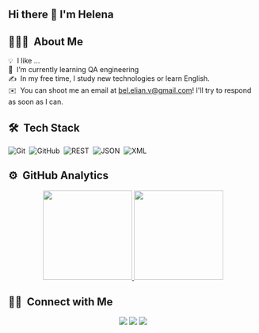 ## Hi there 👋 I'm Helena

<!--
**Belellian/Belellian** is a ✨ _special_ ✨ repository because its `README.md` (this file) appears on your GitHub profile.

Here are some ideas to get you started:

- 🔭 I’m currently working on ...
- 🌱 I’m currently learning ...
- 👯 I’m looking to collaborate on ...
- 🤔 I’m looking for help with ...
- 💬 Ask me about ...
- 📫 How to reach me: ...
- 😄 Pronouns: ...
- ⚡ Fun fact: ...
-->

## 👨🏻‍💻 &nbsp;About Me

💡 &nbsp;I like ...\
📱 &nbsp;I’m currently learning QA engineering\
✍️ &nbsp;In my free time, I study new technologies or learn English.\
✉️ &nbsp;You can shoot me an email at bel.elian.v@gmail.com! I'll try to respond as soon as I can.

## 🛠 &nbsp;Tech Stack

![Git](https://img.shields.io/badge/-Git-2E3440?style=flat&logo=Git)&nbsp;
![GitHub](https://img.shields.io/badge/-GitHub-2E3440?style=flat&logo=Github)&nbsp;
![REST](https://img.shields.io/badge/-REST-2E3440?style=flat&logo=REST)&nbsp;
![JSON](https://img.shields.io/badge/-JSON-2E3440?style=flat&logo=JSON)&nbsp;
![XML](https://img.shields.io/badge/-XML-2E3440?style=flat&logo=XML)&nbsp;

## ⚙️ &nbsp;GitHub Analytics

<p align="center">
<a href="https://github.com/Belellian">
  <img height="180em" src="https://github-readme-stats-eight-theta.vercel.app/api?username=Belellian&show_icons=true&theme=nord&include_all_commits=true&count_private=true"/>
  <img height="180em" src="https://github-readme-stats-eight-theta.vercel.app/api/top-langs/?username=Belellian&layout=compact&langs_count=8&theme=nord"/>
</a>
</p>

## 🤝🏻 &nbsp;Connect with Me

<p align="center">
<a href="https://www.linkedin.com/in/elena-belyaeva-60b216305/"><img src="https://img.shields.io/badge/-LinkedIn-2E3440?style=flat&logo=Linkedin&logoColor=white"/></a>
<a href="mailto:bel.elian.v@gmail.com"><img src="https://img.shields.io/badge/-Gmail-2E3440?style=flat&logo=Gmail&logoColor=white"/></a>
<a href="https://t.me/Belelian"><img src="https://img.shields.io/badge/-Telegram-2E3440?style=flat&logo=Telegram&logoColor=white"/></a>
</p>

